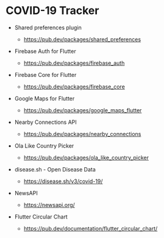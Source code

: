 # COVID-19 Tracker
- Shared preferences plugin
    - https://pub.dev/packages/shared_preferences

- Firebase Auth for Flutter 
    - https://pub.dev/packages/firebase_auth

- Firebase Core for Flutter
    - https://pub.dev/packages/firebase_core

- Google Maps for Flutter 
    - https://pub.dev/packages/google_maps_flutter

- Nearby Connections API
    - https://pub.dev/packages/nearby_connections

- Ola Like Country Picker
    - https://pub.dev/packages/ola_like_country_picker

- disease.sh - Open Disease Data
    - https://disease.sh/v3/covid-19/

- NewsAPI
    - https://newsapi.org/
    
- Flutter Circular Chart
    - https://pub.dev/documentation/flutter_circular_chart/